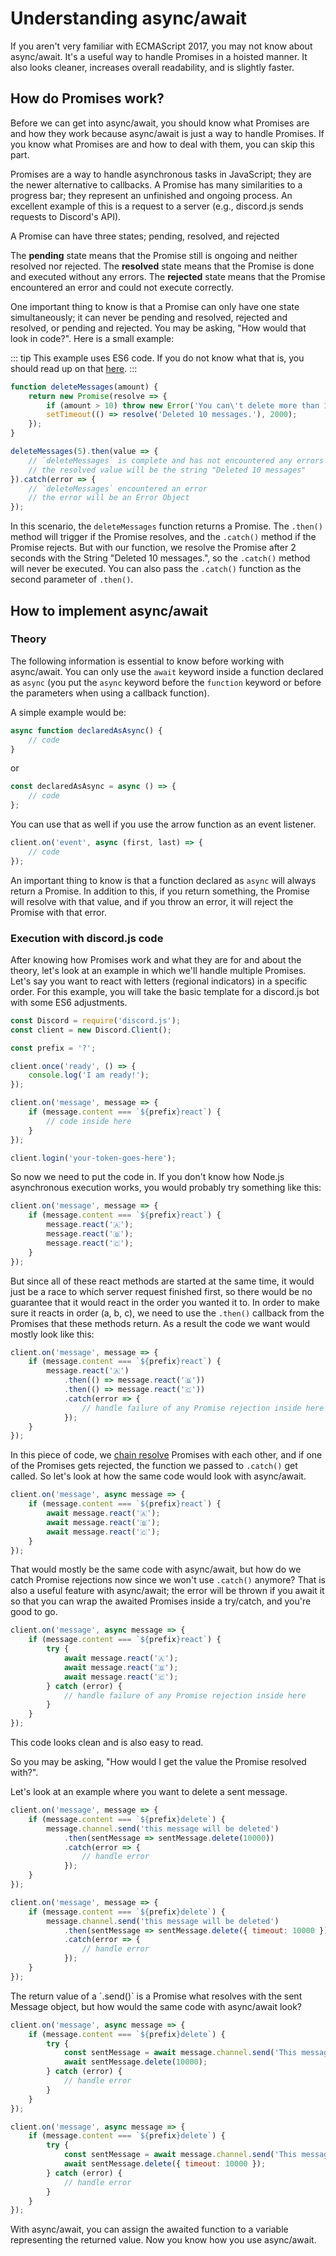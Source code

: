 # Understanding async/await

If you aren't very familiar with ECMAScript 2017, you may not know about async/await. It's a useful way to handle Promises in a hoisted manner. It also looks cleaner, increases overall readability, and is slightly faster.

## How do Promises work?

Before we can get into async/await, you should know what Promises are and how they work because async/await is just a way to handle Promises. If you know what Promises are and how to deal with them, you can skip this part. 

Promises are a way to handle asynchronous tasks in JavaScript; they are the newer alternative to callbacks. A Promise has many similarities to a progress bar; they represent an unfinished and ongoing process. An excellent example of this is a request to a server (e.g., discord.js sends requests to Discord's API).

A Promise can have three states; pending, resolved, and rejected

The **pending** state means that the Promise still is ongoing and neither resolved nor rejected.
The **resolved** state means that the Promise is done and executed without any errors.
The **rejected** state means that the Promise encountered an error and could not execute correctly.

One important thing to know is that a Promise can only have one state simultaneously; it can never be pending and resolved, rejected and resolved, or pending and rejected. You may be asking, "How would that look in code?". Here is a small example:

::: tip
This example uses ES6 code. If you do not know what that is, you should read up on that [here](/additional-info/es6-syntax.md).
:::

```js
function deleteMessages(amount) {
	return new Promise(resolve => {
		if (amount > 10) throw new Error('You can\'t delete more than 10 Messages at a time.');
		setTimeout(() => resolve('Deleted 10 messages.'), 2000);
	});
}

deleteMessages(5).then(value => {
	// `deleteMessages` is complete and has not encountered any errors
	// the resolved value will be the string "Deleted 10 messages"
}).catch(error => {
	// `deleteMessages` encountered an error
	// the error will be an Error Object
});
```

In this scenario, the `deleteMessages` function returns a Promise. The `.then()` method will trigger if the Promise resolves, and the `.catch()` method if the Promise rejects. But with our function, we resolve the Promise after 2 seconds with the String "Deleted 10 messages.", so the `.catch()` method will never be executed. You can also pass the `.catch()` function as the second parameter of `.then()`.

## How to implement async/await

### Theory

The following information is essential to know before working with async/await. You can only use the `await` keyword inside a function declared as `async` (you put the `async` keyword before the `function` keyword or before the parameters when using a callback function). 

A simple example would be:

```js
async function declaredAsAsync() {
	// code
}
```

or

```js 
const declaredAsAsync = async () => {
	// code
};
```

You can use that as well if you use the arrow function as an event listener.

```js
client.on('event', async (first, last) => {
	// code
});
```

An important thing to know is that a function declared as `async` will always return a Promise. In addition to this, if you return something, the Promise will resolve with that value, and if you throw an error, it will reject the Promise with that error.

### Execution with discord.js code

After knowing how Promises work and what they are for and about the theory, let's look at an example in which we'll handle multiple Promises. Let's say you want to react with letters (regional indicators) in a specific order. For this example, you will take the basic template for a discord.js bot with some ES6 adjustments.

```js
const Discord = require('discord.js');
const client = new Discord.Client();

const prefix = '?';

client.once('ready', () => {
	console.log('I am ready!');
});

client.on('message', message => {
	if (message.content === `${prefix}react`) {
		// code inside here
	}
});

client.login('your-token-goes-here');
```

So now we need to put the code in. If you don't know how Node.js asynchronous execution works, you would probably try something like this:

```js
client.on('message', message => {
	if (message.content === `${prefix}react`) {
		message.react('🇦');
		message.react('🇧');
		message.react('🇨');
	}
});
```

But since all of these react methods are started at the same time, it would just be a race to which server request finished first, so there would be no guarantee that it would react in the order you wanted it to. In order to make sure it reacts in order (a, b, c), we need to use the `.then()` callback from the Promises that these methods return. As a result the code we want would mostly look like this:

```js
client.on('message', message => {
	if (message.content === `${prefix}react`) {
		message.react('🇦')
			.then(() => message.react('🇧'))
			.then(() => message.react('🇨'))
			.catch(error => {
				// handle failure of any Promise rejection inside here
			});
	}
});
```

In this piece of code, we [chain resolve](https://developer.mozilla.org/en-US/docs/Web/JavaScript/Reference/Global_Objects/Promise/then#Chaining) Promises with each other, and if one of the Promises gets rejected, the function we passed to `.catch()` get called. So let's look at how the same code would look with async/await.

```js
client.on('message', async message => {
	if (message.content === `${prefix}react`) {
		await message.react('🇦');
		await message.react('🇧');
		await message.react('🇨');
	}
});
```

That would mostly be the same code with async/await, but how do we catch Promise rejections now since we won't use `.catch()` anymore? That is also a useful feature with async/await; the error will be thrown if you await it so that you can wrap the awaited Promises inside a try/catch, and you're good to go. 

```js
client.on('message', async message => {
	if (message.content === `${prefix}react`) {
		try {
			await message.react('🇦');
			await message.react('🇧');
			await message.react('🇨');
		} catch (error) {
			// handle failure of any Promise rejection inside here
		}
	}
});
```

This code looks clean and is also easy to read.

So you may be asking, "How would I get the value the Promise resolved with?".

Let's look at an example where you want to delete a sent message.

<branch version="11.x">

```js
client.on('message', message => {
	if (message.content === `${prefix}delete`) {
		message.channel.send('this message will be deleted')
			.then(sentMessage => sentMessage.delete(10000))
			.catch(error => {
				// handle error
			});
	}
});
```

</branch>
<branch version="12.x">

```js
client.on('message', message => {
	if (message.content === `${prefix}delete`) {
		message.channel.send('this message will be deleted')
			.then(sentMessage => sentMessage.delete({ timeout: 10000 }))
			.catch(error => {
				// handle error
			});
	}
});
```

</branch>
The return value of a `.send()` is a Promise what resolves with the sent Message object, but how would the same code with async/await look?

<branch version="11.x">

```js
client.on('message', async message => {
	if (message.content === `${prefix}delete`) {
		try {
			const sentMessage = await message.channel.send('This message will be deleted in 10 seconds.');
			await sentMessage.delete(10000);
		} catch (error) {
			// handle error
		}
	}
});
```

</branch>
<branch version="12.x">

```js
client.on('message', async message => {
	if (message.content === `${prefix}delete`) {
		try {
			const sentMessage = await message.channel.send('This message will be deleted in 10 seconds.');
			await sentMessage.delete({ timeout: 10000 });
		} catch (error) {
			// handle error
		}
	}
});
```

</branch>

With async/await, you can assign the awaited function to a variable representing the returned value. Now you know how you use async/await.
